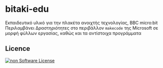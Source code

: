 # bitaki-edu
Εκπαιδευτικό υλικό για την πλακέτα ανοιχτής τεχνολογίας, BBC micro:bit
Περιλαμβάνει Δραστηριότητες στο περιβάλλον `makecode` της Microsoft σε μορφή φύλλων εργασίας, καθώς και τα αντίστοιχα προγράμματα  

## Licence
[![non Software License](https://mirrors.creativecommons.org/presskit/buttons/88x31/png/by-sa.png)](https://creativecommons.org/licenses/by-sa/4.0/deed.el)

